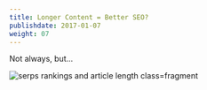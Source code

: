 ```yaml
---
title: Longer Content = Better SEO?
publishdate: 2017-01-07
weight: 07
---
```


Not always, but...

![serps rankings and article length class=fragment](/images/serps.jpg)